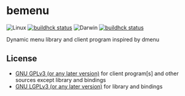 bemenu
======

![Linux](http://build.cloudef.pw/platform/linux.png) [![buildhck status](http://build.cloudef.pw/build/bemenu/master/linux%20x86_64/current/build-status.png)](http://build.cloudef.pw/build/bemenu/master/linux%20x86_64)
![Darwin](http://build.cloudef.pw/platform/darwin.png) [![buildhck status](http://build.cloudef.pw/build/bemenu/master/darwin%20x86_64/current/build-status.png)](http://build.cloudef.pw/build/bemenu/master/darwin%20x86_64)

Dynamic menu library and client program inspired by dmenu

## License
* [GNU GPLv3 (or any later version)](LICENSE-CLIENT) for client program[s] and
  other sources except library and bindings
* [GNU LGPLv3 (or any later version)](LICENSE-LIB) for library and bindings
